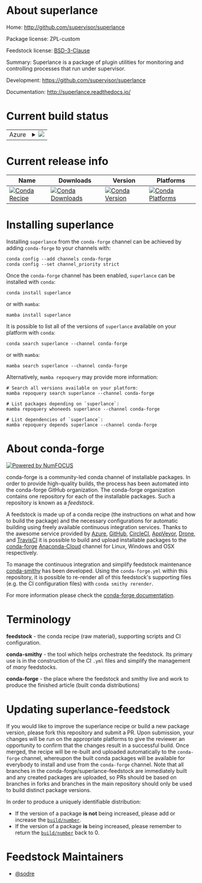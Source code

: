 About superlance
================

Home: http://github.com/supervisor/superlance

Package license: ZPL-custom

Feedstock license: [BSD-3-Clause](https://github.com/conda-forge/superlance-feedstock/blob/main/LICENSE.txt)

Summary: Superlance is a package of plugin utilities for monitoring and controlling processes that run under supervisor.

Development: https://github.com/supervisor/superlance

Documentation: http://superlance.readthedocs.io/

Current build status
====================


<table>
    
  <tr>
    <td>Azure</td>
    <td>
      <details>
        <summary>
          <a href="https://dev.azure.com/conda-forge/feedstock-builds/_build/latest?definitionId=1977&branchName=main">
            <img src="https://dev.azure.com/conda-forge/feedstock-builds/_apis/build/status/superlance-feedstock?branchName=main">
          </a>
        </summary>
        <table>
          <thead><tr><th>Variant</th><th>Status</th></tr></thead>
          <tbody><tr>
              <td>linux_64_python3.10.____cpython</td>
              <td>
                <a href="https://dev.azure.com/conda-forge/feedstock-builds/_build/latest?definitionId=1977&branchName=main">
                  <img src="https://dev.azure.com/conda-forge/feedstock-builds/_apis/build/status/superlance-feedstock?branchName=main&jobName=linux&configuration=linux_64_python3.10.____cpython" alt="variant">
                </a>
              </td>
            </tr><tr>
              <td>linux_64_python3.11.____cpython</td>
              <td>
                <a href="https://dev.azure.com/conda-forge/feedstock-builds/_build/latest?definitionId=1977&branchName=main">
                  <img src="https://dev.azure.com/conda-forge/feedstock-builds/_apis/build/status/superlance-feedstock?branchName=main&jobName=linux&configuration=linux_64_python3.11.____cpython" alt="variant">
                </a>
              </td>
            </tr><tr>
              <td>osx_64_python3.10.____cpython</td>
              <td>
                <a href="https://dev.azure.com/conda-forge/feedstock-builds/_build/latest?definitionId=1977&branchName=main">
                  <img src="https://dev.azure.com/conda-forge/feedstock-builds/_apis/build/status/superlance-feedstock?branchName=main&jobName=osx&configuration=osx_64_python3.10.____cpython" alt="variant">
                </a>
              </td>
            </tr><tr>
              <td>osx_64_python3.11.____cpython</td>
              <td>
                <a href="https://dev.azure.com/conda-forge/feedstock-builds/_build/latest?definitionId=1977&branchName=main">
                  <img src="https://dev.azure.com/conda-forge/feedstock-builds/_apis/build/status/superlance-feedstock?branchName=main&jobName=osx&configuration=osx_64_python3.11.____cpython" alt="variant">
                </a>
              </td>
            </tr>
          </tbody>
        </table>
      </details>
    </td>
  </tr>
</table>

Current release info
====================

| Name | Downloads | Version | Platforms |
| --- | --- | --- | --- |
| [![Conda Recipe](https://img.shields.io/badge/recipe-superlance-green.svg)](https://anaconda.org/conda-forge/superlance) | [![Conda Downloads](https://img.shields.io/conda/dn/conda-forge/superlance.svg)](https://anaconda.org/conda-forge/superlance) | [![Conda Version](https://img.shields.io/conda/vn/conda-forge/superlance.svg)](https://anaconda.org/conda-forge/superlance) | [![Conda Platforms](https://img.shields.io/conda/pn/conda-forge/superlance.svg)](https://anaconda.org/conda-forge/superlance) |

Installing superlance
=====================

Installing `superlance` from the `conda-forge` channel can be achieved by adding `conda-forge` to your channels with:

```
conda config --add channels conda-forge
conda config --set channel_priority strict
```

Once the `conda-forge` channel has been enabled, `superlance` can be installed with `conda`:

```
conda install superlance
```

or with `mamba`:

```
mamba install superlance
```

It is possible to list all of the versions of `superlance` available on your platform with `conda`:

```
conda search superlance --channel conda-forge
```

or with `mamba`:

```
mamba search superlance --channel conda-forge
```

Alternatively, `mamba repoquery` may provide more information:

```
# Search all versions available on your platform:
mamba repoquery search superlance --channel conda-forge

# List packages depending on `superlance`:
mamba repoquery whoneeds superlance --channel conda-forge

# List dependencies of `superlance`:
mamba repoquery depends superlance --channel conda-forge
```


About conda-forge
=================

[![Powered by
NumFOCUS](https://img.shields.io/badge/powered%20by-NumFOCUS-orange.svg?style=flat&colorA=E1523D&colorB=007D8A)](https://numfocus.org)

conda-forge is a community-led conda channel of installable packages.
In order to provide high-quality builds, the process has been automated into the
conda-forge GitHub organization. The conda-forge organization contains one repository
for each of the installable packages. Such a repository is known as a *feedstock*.

A feedstock is made up of a conda recipe (the instructions on what and how to build
the package) and the necessary configurations for automatic building using freely
available continuous integration services. Thanks to the awesome service provided by
[Azure](https://azure.microsoft.com/en-us/services/devops/), [GitHub](https://github.com/),
[CircleCI](https://circleci.com/), [AppVeyor](https://www.appveyor.com/),
[Drone](https://cloud.drone.io/welcome), and [TravisCI](https://travis-ci.com/)
it is possible to build and upload installable packages to the
[conda-forge](https://anaconda.org/conda-forge) [Anaconda-Cloud](https://anaconda.org/)
channel for Linux, Windows and OSX respectively.

To manage the continuous integration and simplify feedstock maintenance
[conda-smithy](https://github.com/conda-forge/conda-smithy) has been developed.
Using the ``conda-forge.yml`` within this repository, it is possible to re-render all of
this feedstock's supporting files (e.g. the CI configuration files) with ``conda smithy rerender``.

For more information please check the [conda-forge documentation](https://conda-forge.org/docs/).

Terminology
===========

**feedstock** - the conda recipe (raw material), supporting scripts and CI configuration.

**conda-smithy** - the tool which helps orchestrate the feedstock.
                   Its primary use is in the construction of the CI ``.yml`` files
                   and simplify the management of *many* feedstocks.

**conda-forge** - the place where the feedstock and smithy live and work to
                  produce the finished article (built conda distributions)


Updating superlance-feedstock
=============================

If you would like to improve the superlance recipe or build a new
package version, please fork this repository and submit a PR. Upon submission,
your changes will be run on the appropriate platforms to give the reviewer an
opportunity to confirm that the changes result in a successful build. Once
merged, the recipe will be re-built and uploaded automatically to the
`conda-forge` channel, whereupon the built conda packages will be available for
everybody to install and use from the `conda-forge` channel.
Note that all branches in the conda-forge/superlance-feedstock are
immediately built and any created packages are uploaded, so PRs should be based
on branches in forks and branches in the main repository should only be used to
build distinct package versions.

In order to produce a uniquely identifiable distribution:
 * If the version of a package **is not** being increased, please add or increase
   the [``build/number``](https://docs.conda.io/projects/conda-build/en/latest/resources/define-metadata.html#build-number-and-string).
 * If the version of a package **is** being increased, please remember to return
   the [``build/number``](https://docs.conda.io/projects/conda-build/en/latest/resources/define-metadata.html#build-number-and-string)
   back to 0.

Feedstock Maintainers
=====================

* [@sodre](https://github.com/sodre/)

